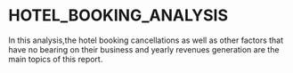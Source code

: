 # HOTEL_BOOKING_ANALYSIS

In this analysis,the hotel booking cancellations as well as other factors that have no bearing on their business and yearly revenues generation are the main topics of this report.
